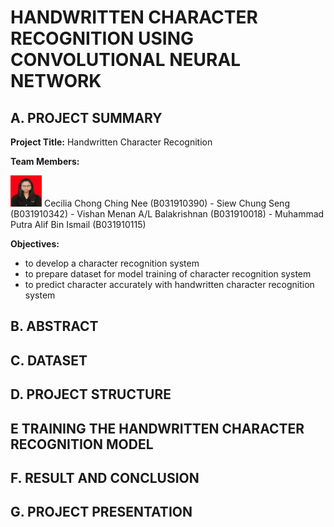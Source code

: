 # HANDWRITTEN CHARACTER RECOGNITION USING CONVOLUTIONAL NEURAL NETWORK

## A. PROJECT SUMMARY

**Project Title:** Handwritten Character Recognition

**Team Members:** 

<img src="https://github.com/CeciliaChongChingNee/Artificial-Intelligence-Project/blob/main/AI-Project-Documentation/B031910390.jpg" width="50" height="50">
Cecilia Chong Ching Nee (B031910390)
- Siew Chung Seng (B031910342)
- Vishan Menan A/L Balakrishnan (B031910018)
- Muhammad Putra Alif Bin Ismail (B031910115)

**Objectives:**
- to develop a character recognition system
- to prepare dataset for model training of character recognition system
- to predict character accurately with handwritten character recognition system


##  B. ABSTRACT 



## C.  DATASET



## D.   PROJECT STRUCTURE



## E   TRAINING THE HANDWRITTEN CHARACTER RECOGNITION MODEL



## F.  RESULT AND CONCLUSION



## G.   PROJECT PRESENTATION 



